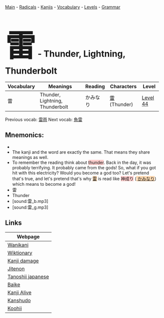 <style> bigfont {font-size: 100px}</style>
[Main](../README.md) -
[Radicals](../radicals.md) -
[Kanjis](../kanjis.md) -
[Vocabulary](../vocabulary.md) -
[Levels](../levels.md) -
[Grammar](../grammar.md)
# <bigfont> 雷</bigfont> - Thunder, Lightning, Thunderbolt 

| Vocabulary | Meanings | Reading | Characters | Level |
| --- | --- | --- | --- | --- |
| 雷 | Thunder, Lightning, Thunderbolt | かみなり |  [雷](../kanjis/雷.md) (Thunder) | [Level 44](../levels/wk_level44.md) |

Previous vocab: [雷雨](雷雨.md) Next vocab: [魚雷](魚雷.md) 

## Mnemonics:

* 
* The kanji and the word are exactly the same. That means they share meanings as well.
* To remember the reading think about <span style="background-color:#ffcccb"> thunder</span>. Back in the day, it was probably terrifying. It probably came from the gods! So, what if you got hit with this electricity? Would you become a god too? Let's pretend that's true, and let's pretend that's why <span style="background-color:#fed8b1"> [雷](https://jisho.org/search/雷)</span> is read like <span style="background-color:#ffcccb"> 神成り</span> (<span style="background-color:#fed8b1"> [かみなり](https://jisho.org/search/かみなり)</span>) which means to become a god!
* 雷
* Thunder
* [sound:雷_b.mp3]
* [sound:雷_g.mp3]


## Links 

| Webpage |
| --- |
| [Wanikani          ](https://www.wanikani.com/kanji/雷) |
| [Wiktionary        ](https://en.wiktionary.org/wiki/雷) |
| [Kanji damage      ](http://www.kanjidamage.com/kanji/search?utf8=✓&q=雷) |
| [Jitenon           ](https://jitenon.com/kanji/雷) |
| [Tanoshii japanese ](https://www.tanoshiijapanese.com/dictionary/kanji.cfm?k=雷) |
| [Baike             ](https://baike.baidu.com/item/雷) |
| [Kanji Alive       ](https://app.kanjialive.com/雷) |
| [Kanshudo          ](https://www.kanshudo.com/searchmn?q=雷) |
| [Koohii            ](https://kanji.koohii.com/study/kanji/雷) |
